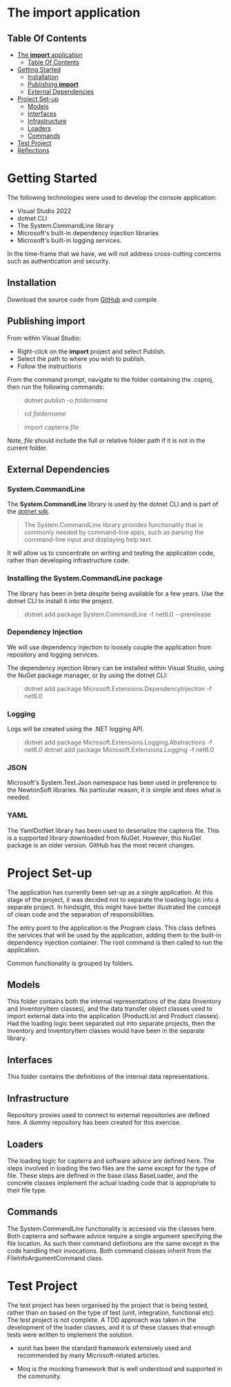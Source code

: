 # The **import**  application


## Table Of Contents
- [The __import__ application](#the-import-application)
  * [Table Of Contents](#table-of-contents)
- [Getting Started](#getting-started)
  * [Installation](#installation)
  * [Publishing __import__](#publishing-import)
  * [External Dependencies](#external-dependencies)
- [Project Set-up](#project-set-up)
    * [Models](#models)
    * [Interfaces](#interfaces)
    * [Infrastructure](#infrastructure)
    * [Loaders](#loaders)
    * [Commands](#commands)
- [Test Project](#test-project)
- [Reflections](#reflections)

# Getting Started

The following technologies were used to develop the console application:

* Visual Studio 2022
* dotnet CLI
* The System.CommandLine library
* Microsoft's built-in dependency injection libraries
* Microsoft's built-in logging services.

In the time-frame that we have, we will not address cross-cutting concerns such as authentication and security.

## Installation

Download the source code from [GitHub](https://github.com/AndrewNnando/Gartner) and compile.


## Publishing __import__

From within Visual Studio:

* Right-click on the **import** project and select Publish.
* Select the path to where you wish to publish.
* Follow the instructions

From the command prompt, navigate to the folder containing the .csproj, then run the following commands:

>dotnet publish -o _foldername_

>cd _foldername_

>import capterra _file_


Note, _file_ should include the full or relative folder path if it is not in the current folder.

## External Dependencies 

### System.CommandLine

The **System.CommandLine** library is used by the dotnet CLI and is part of the [dotnet sdk](https://github.com/dotnet/sdk). 

>The System.CommandLine library provides functionality that is commonly needed by command-line apps, such as parsing the command-line input and displaying help text.

It will allow us to concentrate on writing and testing the application code, rather than developing infrastructure code.

### Installing the **System.CommandLine** package
The library has been in beta despite being available for a few years. Use the dotnet CLI to install it into the project.

>dotnet add package System.CommandLine -f net6.0 --prerelease

### Dependency Injection

We will use dependency injection to loosely couple the application from  repository and logging services. 

The dependency injection library can be installed within Visual Studio, using the NuGet package manager, or by using the dotnet CLI:

>dotnet add package Microsoft.Extensions.DependencyInjection -f net6.0

### Logging

Logs will be created using the .NET logging API. 

>dotnet add package Microsoft.Extensions.Logging.Abstractions -f net6.0
>dotnet add package Microsoft.Extensions.Logging -f net6.0

### JSON
Microsoft's System.Text.Json namespace has been used in preference to the NewtonSoft libraries. No particular reason, it is simple and does what is needed.

### YAML
The YamlDotNet library has been used to deserialize the capterra file. This is a supported library downloaded from NuGet. However, this NuGet package is an older version. GitHub has the most recent changes.

# Project Set-up

The application has currently been set-up as a single application. At this stage of the project, it was decided not to separate the loading logic into a separate project. In hindsight, this might have better illustrated the concept of clean code and the separation of responsibilities.

The entry point to the application is the Program class. This class defines the services that will be used by the application, adding them to the built-in dependency injection container. The root command is then called to run the application. 

Common functionality is grouped by folders.

## Models

This folder contains both the internal representations of the data (Inventory and InventoryItem classes), and the data transfer object classes used to import external data into the application (ProductList and Product classes). Had the loading logic been separated out into separate projects, then the Inventory and InventoryItem classes would have been in the separate library.

## Interfaces

This folder contains the definitions of the internal data representations.

## Infrastructure

Repository proxies used to connect to external repositories are defined here. A dummy repository has been created for this exercise.

## Loaders

The loading logic for capterra and software advice are defined here. The steps involved in loading the two files are the same except for the type of file. These steps are defined in the base class BaseLoader, and the concrete classes implement the actual loading code that is appropriate to their file type.

## Commands

The System.CommandLine functionality is accessed via the classes here. Both capterra and software advice require a single argument specifying the file  location. As such their command definitions are the same except in the code handling their invocations. Both command classes inherit from the FileInfoArgumentCommand class.



# Test Project

The test project has been organised by the project that is being tested, rather than on based on the type of test (unit, integration, functional etc). The test project is not complete. A TDD approach was taken in the development of the loader classes, and it is of these classes that enough tests were written to implement the solution.

* xunit has been the standard framework extensively used and recommended by many Microsoft-related articles.

* Moq is the mocking framework that is well understood and supported in the community.
